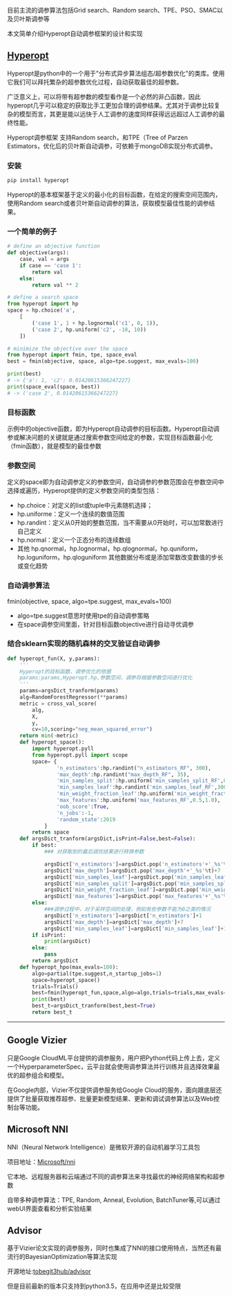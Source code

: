 目前主流的调参算法包括Grid search、Random search、TPE、PSO、SMAC以及贝叶斯调参等

本文简单介绍Hyperopt自动调参框架的设计和实现

## [Hyperopt](https://github.com/hyperopt/hyperopt)

Hyperopt是python中的一个用于"分布式异步算法组态/超参数优化"的类库。使用它我们可以拜托繁杂的超参数优化过程，自动获取最佳的超参数。

广泛意义上，可以将带有超参数的模型看作是一个必然的非凸函数，因此hyperopt几乎可以稳定的获取比手工更加合理的调参结果。尤其对于调参比较复杂的模型而言，其更是能以远快于人工调参的速度同样获得远远超过人工调参的最终性能。

Hyperopt调参框架 支持Random search，和TPE（Tree of Parzen Estimators，优化后的贝叶斯自动调参，可依赖于mongoDB实现分布式调参。

### 安装
```Python
pip install hyperopt
```

Hyperopt的基本框架基于定义的最小化的目标函数，在给定的搜索空间范围内，使用Random search或者贝叶斯自动调参的算法，获取模型最佳性能的调参结果。

### 一个简单的例子
```Python
# define an objective function
def objective(args):
    case, val = args
    if case == 'case 1':
        return val
    else:
        return val ** 2

# define a search space
from hyperopt import hp
space = hp.choice('a',
    [
        ('case 1', 1 + hp.lognormal('c1', 0, 1)),
        ('case 2', hp.uniform('c2', -10, 10))
    ])

# minimize the objective over the space
from hyperopt import fmin, tpe, space_eval
best = fmin(objective, space, algo=tpe.suggest, max_evals=100)

print(best)
# -> {'a': 1, 'c2': 0.01420615366247227}
print(space_eval(space, best))
# -> ('case 2', 0.01420615366247227}
```

### 目标函数
示例中的objective函数，即为Hyperopt自动调参的目标函数。Hyperopt自动调参或解决问题的关键就是通过搜索参数空间给定的参数，实现目标函数最小化（fmin函数），就是模型的最佳参数

### 参数空间
定义的space即为自动调参定义的参数空间，自动调参的参数范围会在参数空间中选择或遍历，Hyperopt提供的定义参数空间的类型包括：

- hp.choice：对定义的list或tuple中元素随机选择；
- hp.uniforme：定义一个连续的数值范围
- hp.randint：定义从0开始的整数范围，当不需要从0开始时，可以加常数进行自己定义
- hp.normal：定义一个正态分布的连续数组
- 其他 hp.qnormal，hp.lognormal，hp.qlognormal，hp.quniform，hp.loguniform，hp.qloguniform 其他数据分布或是添加常数改变数值的步长或变化趋势

### 自动调参算法
fmin(objective, space, algo=tpe.suggest, max_evals=100)

- algo=tpe.suggest意思时使用tpe的自动调参策略
- 在space调参空间里面，针对目标函数objective进行自动寻优调参

### 结合sklearn实现的随机森林的交叉验证自动调参
```Python
def hyperopt_fun(X, y,params):
    '''
    Hyperopt的目标函数，调参优化的依据
    params:params,Hyperopt.hp,参数空间，调参将根据参数空间进行优化
    '''
    params=argsDict_tranform(params)
    alg=RandomForestRegressor(**params)
    metric = cross_val_score(
        alg,
        X,
        y,
        cv=10,scoring="neg_mean_squared_error")
    return min(-metric)
    def hyperopt_space():
        import hyperopt.pyll
        from hyperopt.pyll import scope
        space= {
                'n_estimators':hp.randint("n_estimators_RF", 300),
                'max_depth':hp.randint("max_depth_RF", 35),
                'min_samples_split':hp.uniform('min_samples_split_RF',0.4,0.7),
                'min_samples_leaf':hp.randint('min_samples_leaf_RF',300),
                'min_weight_fraction_leaf':hp.uniform('min_weight_fraction_leaf_RF',0,0.5),
                'max_features':hp.uniform('max_features_RF',0.5,1.0),
                'oob_score':True, 
                'n_jobs':-1, 
                'random_state':2019
            }
        return space
    def argsDict_tranform(argsDict,isPrint=False,best=False):
        if best:
            ### 对获取到的最后调优结果进行转换参数

            argsDict['n_estimators']=argsDict.pop('n_estimators'+'_%s'%t)+1
            argsDict['max_depth']=argsDict.pop('max_depth'+'_%s'%t)+7
            argsDict['min_samples_leaf']=argsDict.pop('min_samples_leaf'+'_%s'%t)+100
            argsDict['min_samples_split']=argsDict.pop('min_samples_split'+'_%s'%t)
            argsDict['min_weight_fraction_leaf']=argsDict.pop('min_weight_fraction_leaf'+'_%s'%t)
            argsDict['max_features']=argsDict.pop('max_features'+'_%s'%t)
        else:
            ###调参过程中，对于采样空间的处理，例如有些参数不能为0之类的情况
            argsDict['n_estimators']=argsDict['n_estimators']+1
            argsDict['max_depth']=argsDict['max_depth']+7
            argsDict['min_samples_leaf']=argsDict['min_samples_leaf']+100
        if isPrint:
            print(argsDict)
        else:
            pass
        return argsDict
    def hyperopt_hpo(max_evals=100):
        algo=partial(tpe.suggest,n_startup_jobs=1)
        space=hyperopt_space()
        trials=Trials()
        best=fmin(hyperopt_fun,space,algo=algo,trials=trials,max_evals=max_evals, pass_expr_memo_ctrl=None)
        print(best)
        best_t=argsDict_tranform(best,best=True)
        return best_t
```
---
## Google Vizier
只是Google CloudML平台提供的调参服务，用户把Python代码上传上去，定义一个HyperparameterSpec，云平台就会使用调参算法并行训练并且选择效果最优的超参组合和模型。

在Google内部，Vizier不仅提供调参服务给Google Cloud的服务，面向跟底层还提供了批量获取推荐超参、批量更新模型结果、更新和调试调参算法以及Web控制台等功能。

## Microsoft NNI
NNI（Neural Network Intelligence）是微软开源的自动机器学习工具包

项目地址：[Microsoft/nni](https://link.zhihu.com/?target=https%3A//github.com/microsoft/nni)

它本地、远程服务器和云端通过不同的调参算法来寻找最优的神经网络架构和超参数

自带多种调参算法：TPE, Random, Anneal, Evolution, BatchTuner等,可以通过webUI界面查看和分析实验结果

## Advisor
基于Vizier论文实现的调参服务，同时也集成了NNI的接口使用特点，当然还有最流行的BayesianOptimization等算法实现

开源地址:[tobegit3hub/advisor](https://github.com/tobegit3hub/advisor)

但是目前最新的版本只支持到python3.5，在应用中还是比较受限
